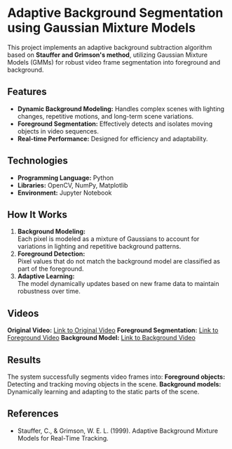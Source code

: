 # Adaptive Background Segmentation using Gaussian Mixture Models  

This project implements an adaptive background subtraction algorithm based on **Stauffer and Grimson's method**, utilizing Gaussian Mixture Models (GMMs) for robust video frame segmentation into foreground and background.  

## Features  
- **Dynamic Background Modeling:** Handles complex scenes with lighting changes, repetitive motions, and long-term scene variations.  
- **Foreground Segmentation:** Effectively detects and isolates moving objects in video sequences.  
- **Real-time Performance:** Designed for efficiency and adaptability.  

## Technologies  
- **Programming Language:** Python  
- **Libraries:** OpenCV, NumPy, Matplotlib  
- **Environment:** Jupyter Notebook  

## How It Works  
1. **Background Modeling:**  
   Each pixel is modeled as a mixture of Gaussians to account for variations in lighting and repetitive background patterns.  
2. **Foreground Detection:**  
   Pixel values that do not match the background model are classified as part of the foreground.  
3. **Adaptive Learning:**  
   The model dynamically updates based on new frame data to maintain robustness over time.

## Videos

**Original Video:** [Link to Original Video](https://drive.google.com/file/d/1li4pvfcCzcc1B5HhWr6FeedATnYy7V6v/view?usp=sharing)
**Foreground Segmentation:** [Link to Foreground Video](https://drive.google.com/file/d/1czujopOJfvR2byIC37UBrUXVHLLbgYes/view?usp=sharing)
**Background Model:** [Link to Background Video](https://drive.google.com/file/d/1Q0AQ2syGgpdeJzkQd9ksMJGgq_xYOPgT/view?usp=sharing)

## Results

The system successfully segments video frames into:
  **Foreground objects:** Detecting and tracking moving objects in the scene.
  **Background models:** Dynamically learning and adapting to the static parts of the scene.

## References
  - Stauffer, C., & Grimson, W. E. L. (1999). Adaptive Background Mixture Models for Real-Time Tracking.
